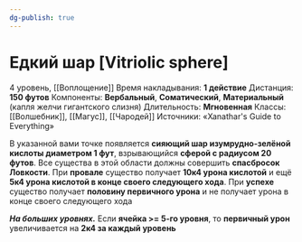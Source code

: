 ```yaml
---
dg-publish: true
---
```

# Едкий шар [Vitriolic sphere]
4 уровень, [[Воплощение]]
Время накладывания: **1 действие**
Дистанция: **150 футов**
Компоненты: **Вербальный**, **Соматический**, **Материальный** (капля желчи гигантского слизня)
Длительность: **Мгновенная**
Классы: [[Волшебник]], [[Магус]], [[Чародей]]
Источники: «Xanathar's Guide to Everything»

В указанной вами точке появляется **сияющий шар изумрудно-зелёной кислоты диаметром 1 фут**, взрывающийся **сферой с радиусом 20 футов**. Все существа в этой области должны совершить **спасбросок Ловкости**. При **провале** существо получает **10к4 урона кислотой** и ещё **5к4 урона кислотой в конце своего следующего хода**. При **успехе** существо получает **половину первичного урона** и не получает урона в конце своего следующего хода

**_На больших уровнях._** Если **ячейка >= 5-го уровня**, то **первичный урон** увеличивается на **2к4 за каждый уровень**
